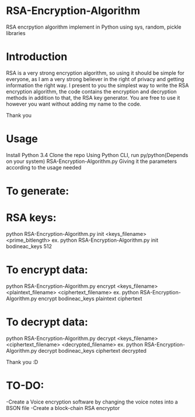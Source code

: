 # RSA-Encryption-Algorithm
RSA encrpytion algorithm implement in Python using sys, random, pickle libraries

# Introduction
RSA is a very strong encryption algorithm, so using it should be simple for everyone, as I am a very strong believer in the right of privacy and getting information the right way.
I present to you the simplest way to write the RSA encryption algorithm, the code contains the encryption and decryption methods in addition to that, the RSA key generator. 
You are free to use it however you want without adding my name to the code.

Thank you

# Usage
Install Python 3.4
Clone the repo
Using Python CLI, run py/python(Depends on your system) RSA-Encryption-Algorithm.py 
Giving it the parameters according to the usage needed

# To generate:

# RSA keys: 
  python RSA-Encryption-Algorithm.py  init <keys_filename> <prime_bitlength>
  ex. python RSA-Encryption-Algorithm.py  init bodineac_keys 512
   
   
 # To encrypt data: 
 python RSA-Encryption-Algorithm.py  encrypt <keys_filename> <plaintext_filename> <ciphertext_filename>
 ex. python RSA-Encryption-Algorithm.py  encrypt bodineac_keys plaintext ciphertext
  
  
  # To decrypt data: 
  
  python RSA-Encryption-Algorithm.py  decrypt <keys_filename> <ciphertext_filename> <decrypted_filename>
  ex. python RSA-Encryption-Algorithm.py decrypt bodineac_keys ciphertext decrypted
  
  Thank you :D
  
  # TO-DO:
  -Create a Voice encryption software by changing the voice notes into a BSON file
  -Create a block-chain RSA encryptor

